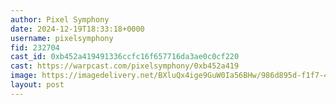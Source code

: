 ```yaml
---
author: Pixel Symphony
date: 2024-12-19T18:33:18+0000
username: pixelsymphony
fid: 232704
cast_id: 0xb452a419491336ccfc16f657716da3ae0c0cf220
cast: https://warpcast.com/pixelsymphony/0xb452a419
image: https://imagedelivery.net/BXluQx4ige9GuW0Ia56BHw/986d895d-f1f7-41f1-66ff-a65c87b4cd00/original
layout: post
---
```

  

<img src='https://imagedelivery.net/BXluQx4ige9GuW0Ia56BHw/986d895d-f1f7-41f1-66ff-a65c87b4cd00/original' alt='' referrerpolicy='no-referrer'/>